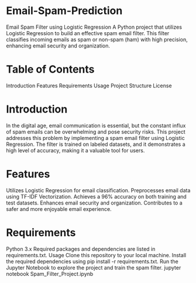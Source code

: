 # Email-Spam-Prediction
  Email Spam Filter using Logistic Regression
  A Python project that utilizes Logistic Regression to build an effective spam email filter. This filter classifies incoming emails as 
  spam or non-spam (ham) with high precision, enhancing email security and organization.

# Table of Contents
 Introduction
 Features
 Requirements
 Usage
 Project Structure
 License
# Introduction
In the digital age, email communication is essential, but the constant influx of spam emails can be overwhelming and pose security risks. This project addresses this problem by implementing a spam email filter using Logistic Regression. The filter is trained on labeled datasets, and it demonstrates a high level of accuracy, making it a valuable tool for users.

# Features
Utilizes Logistic Regression for email classification.
Preprocesses email data using TF-IDF Vectorization.
Achieves a 96% accuracy on both training and test datasets.
Enhances email security and organization.
Contributes to a safer and more enjoyable email experience.
# Requirements
Python 3.x
Required packages and dependencies are listed in requirements.txt.
Usage
Clone this repository to your local machine.
Install the required dependencies using pip install -r requirements.txt.
Run the Jupyter Notebook to explore the project and train the spam filter.
jupyter notebook Spam_Filter_Project.ipynb
